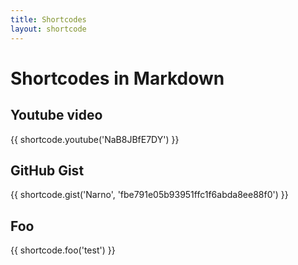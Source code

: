 ```yaml
---
title: Shortcodes
layout: shortcode
---
```

<!-- excerpt -->
# Shortcodes in Markdown

## Youtube video

{{ shortcode.youtube('NaB8JBfE7DY') }}

## GitHub Gist

{{ shortcode.gist('Narno', 'fbe791e05b93951ffc1f6abda8ee88f0') }}

## Foo

{{ shortcode.foo('test') }}
